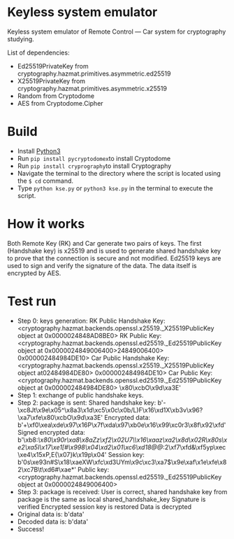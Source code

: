 # Keyless system emulator

Keyless system emulator of Remote Control — Car system for cryptography studying.

List of dependencies:

* Ed25519PrivateKey from cryptography.hazmat.primitives.asymmetric.ed25519
* X25519PrivateKey from cryptography.hazmat.primitives.asymmetric.x25519
* Random from Cryptodome
* AES from Cryptodome.Cipher

# Build

* Install [Python3](https://www.python.org/downloads/)
* Run `pip install pycryptodomex`to install Cryptodome
* Run `pip install cryprography`to install Cryptography
* Navigate the terminal to the directory where the script is located using the `$ cd` command.
* Type `python kse.py` or `python3 kse.py` in the terminal to execute the script.

# How it works

Both Remote Key (RK) and Car generate two pairs of keys. The first (Handshake key) is x25519 and is used to generate shared handshake key to prove that the connection is secure and not modified. Ed25519 keys are used to sign and verify the signature of the data. The data itself is encrypted by AES.

# Test run

* Step 0: keys generation:
 RK Public Handshake Key: <cryptography.hazmat.backends.openssl.x25519._X25519PublicKey object at 0x0000024848AD8BE0>
 RK Public Key:  <cryptography.hazmat.backends.openssl.ed25519._Ed25519PublicKey object at 0x0000024849006400>24849006400>                                                                                       0x000002484984DE10>
 Car Public Handshake Key: <cryptography.hazmat.backends.openssl.x25519._X25519PublicKey object at02484984DE80> 0x000002484984DE10>
 Car Public Key:  <cryptography.hazmat.backends.openssl.ed25519._Ed25519PublicKey object at 0x000002484984DE80>                                                                                     \x80\xcbO\x9d\xa3E'
* Step 1: exchange of public handshake keys.
* Step 2: package is sent:
     Shared handshake key:  b'-\xc8Jt\x9e\x05^\x8a3\x1d\xc5\x0c\x0b/L)F\x16\xd1X\xb3v\x96?\xa7\xfe\x80\xcbO\x9d\xa3E'     Encrypted data: b'+\xf0\xea\xde\x97\x16P\x7f\xda\x97\xb0e\x16\x99\xc0r3\x8f\x92\xfd'
     Signed encrypted data:  b'\xb8:*\x80\x90r\xa8\x8aZz\xf2\x02U7\\\x16\xaaz\xa2\x8d\x02R\x80s\xe2\xa5I\x17\xe1[#\x998\x04\xd2\x01\xc6\xd18@@*:2\xf7\xfd&\xf5yp\xec\xe4\x15xP,E{\x07}k\x19p\x04'     Session key:  b'0s\xe93n#S\x18\xaeXW\xfc\xd3UYm\x9c\xc3\xa7$\x9e\xaf\x1e\xfe\x82\xc7B\t\xd6#\xae*'     Public key:  <cryptography.hazmat.backends.openssl.ed25519._Ed25519PublicKey object at 0x0000024849006400>
* Step 3: package is received:     User is correct, shared handshake key from package is the same as local shared_handshake_key
     Signature is verified     Encrypted session key is restored
     Data is decrypted
* Original data is:  b'data'
* Decoded data is:  b'data'
* Success!